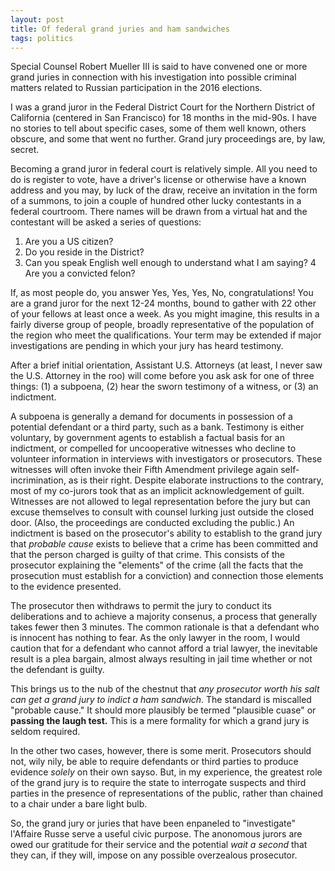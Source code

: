 ```yaml
---
layout: post
title: Of federal grand juries and ham sandwiches
tags: politics
---  
```


Special Counsel Robert Mueller III is said to have convened one or more grand juries in connection with his investigation into possible criminal matters related to Russian participation in the 2016 elections.

I was a grand juror in the Federal District Court for the Northern District of California (centered in San Francisco) for 18 months in the mid-90s. I have no stories to tell about specific cases, some of them well known, others obscure, and some that went no further. Grand jury proceedings are, by law, secret.

Becoming a grand juror in federal court is relatively simple. All you need to do is register to vote, have a driver's license or otherwise have a known address and you may, by luck of the draw, receive an invitation in the form of a summons, to join a couple of hundred other lucky contestants in a federal courtroom. There names will be drawn from a virtual hat and the contestant will be asked a series of questions:

1. Are you a US citizen?
2. Do you reside in the District?
3. Can you speak English well enough to understand what I am saying?
4  Are you a convicted felon?

If, as most people do, you answer Yes, Yes, Yes, No, congratulations! You are a grand juror for the next 12-24 months, bound to gather with 22 other of your fellows at least once a week. As you might imagine, this results in a fairly diverse group of people, broadly representative of the population of the region who meet the qualifications. Your term may be extended if major investigations are pending in which your jury has heard testimony.

After a brief initial orientation, Assistant U.S. Attorneys (at least, I never saw the U.S. Attorney in the roo) will come before you ask ask for one of three things: (1) a subpoena, (2) hear the sworn testimony of a witness, or (3) an indictment.

A subpoena is generally a demand for documents in possession of a potential defendant or a third party, such as a bank. Testimony is either voluntary, by government agents to establish a factual basis for an indictment, or compelled for uncooperative witnesses who decline to volunteer information in interviews with investigators or prosecutors. These witnesses will often invoke their Fifth Amendment privilege again self-incrimination, as is their right. Despite elaborate instructions to the contrary, most of my co-jurors took that as an implicit acknowledgement of guilt. Witnesses are not allowed to legal representation before the jury but can excuse themselves to consult with counsel lurking just outside the closed door. (Also, the proceedings are conducted excluding the public.) An indictment is based on the prosecutor's ability to establish to the grand jury that *probable cause* exists to believe that a crime has been committed and that the person charged is guilty of that crime. This consists of the prosecutor explaining the "elements" of the crime (all the facts that the prosecution must establish for a conviction) and connection those elements to the evidence presented.

The prosecutor then withdraws to permit the jury to conduct its deliberations and to achieve a majority consenus, a process that generally takes fewer then 3 minutes. The common rationale is that a defendant who is innocent has nothing to fear. As the only lawyer in the room, I would caution that for a defendant who cannot afford a trial lawyer, the inevitable result is a plea bargain, almost always resulting in jail time whether or not the defendant is guilty.

This brings us to the nub of the chestnut that *any prosecutor worth his salt can get a grand jury to indict a ham sandwich*. The standard is miscalled "probable cause." It should more plausibly be termed "plausible cuase" or **passing the laugh test.** This is a mere formality for which a grand jury is seldom required.

In the other two cases, however, there is some merit. Prosecutors should not, wily nily, be able to require defendants or third parties to produce evidence *solely* on their own sayso. But, in my experience, the greatest role of the grand jury is to require the state to interrogate suspects and third parties in the presence of representations of the public, rather than chained to a chair under a bare light bulb.

So, the grand jury or juries that have been enpaneled to "investigate" l'Affaire Russe serve a useful civic purpose. The anonomous jurors are owed our gratitude for their service and the potential *wait a second* that they can, if they will, impose on any possible overzealous prosecutor.



